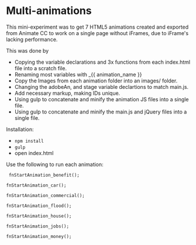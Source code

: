 # Multi-animations
This mini-experiment was to get 7 HTML5 animations created and exported from Animate CC to work on a single page without iFrames, due to iFrame's lacking performance.

This was done by
* Copying the variable declarations and 3x functions from each index.html file into a scratch file.
* Renaming most variables with _{{ animation_name }}
* Copy the Images from each animation folder into an images/ folder.
* Changing the adobeAn, and stage variable declartions to match main.js.
* Add necessary markup, making IDs unique.
* Using gulp to concatenate and minify the animation JS files into a single file.
* Using gulp to concatenate and minify the main.js and jQuery files into a single file.

Installation:
* `` npm install ``
* `` gulp ``
* open index.html


Use the following to run each animation:

`` fnStartAnimation_benefit();`` 

`` fnStartAnimation_car(); ``

`` fnStartAnimation_commercial(); ``

`` fnStartAnimation_flood(); ``

`` fnStartAnimation_house(); ``

`` fnStartAnimation_jobs(); ``

`` fnStartAnimation_money(); ``
